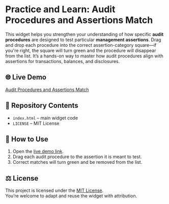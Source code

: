 # Practice and Learn: Audit Procedures and Assertions Match

This widget helps you strengthen your understanding of how specific **audit procedures** are designed to test particular **management assertions**. Drag and drop each procedure into the correct assertion-category square—if you're right, the square will turn green and the procedure will disappear from the list. It’s a hands-on way to master how audit procedures align with assertions for transactions, balances, and disclosures.

## 🌐 Live Demo
[Audit Procedures and Assertions Match](https://eldarmaksymov.github.io/assertions_practice/)

## 📂 Repository Contents
- `index.html` – main widget code
- `LICENSE` – MIT License

## 📖 How to Use
1. Open the [live demo link](https://eldarmaksymov.github.io/assertions_practice/).  
2. Drag each audit procedure to the assertion it is meant to test.  
3. Correct matches will turn green and be removed from the list.  

## ⚖️ License
This project is licensed under the [MIT License](LICENSE).  
You’re welcome to adapt and reuse the widget with attribution.
